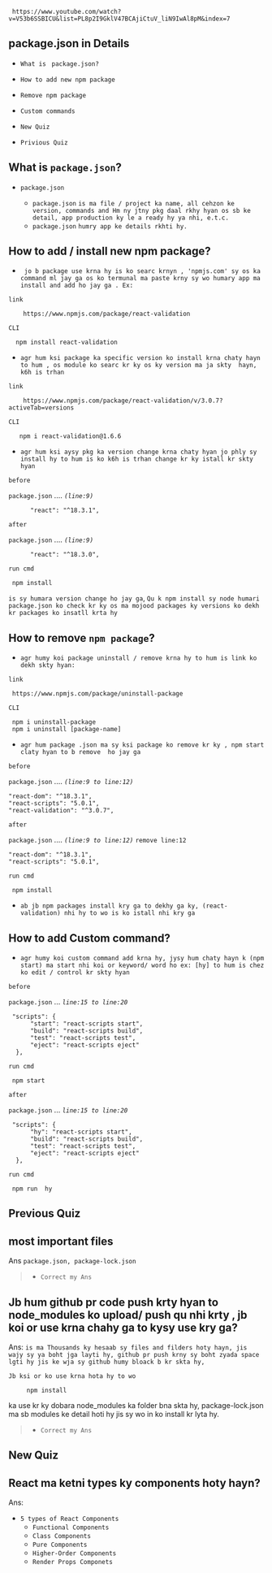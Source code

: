      https://www.youtube.com/watch?v=V53b6SSBICU&list=PL8p2I9GklV47BCAjiCtuV_liN9IwAl8pM&index=7

## package.json in Details
* `What is ` `package.json?`
* `How to add new npm package`
* `Remove npm package`
* `Custom commands`

* `New Quiz`
* `Privious Quiz`


## What is `package.json`?
* `package.json`

     * `package.json` `is ma file / project ka name, all cehzon ke version, commands and Hm ny jtny pkg daal rkhy hyan os sb ke detail, app production ky le a ready hy ya nhi, e.t.c.`
     * `package.json` `humry app ke details rkhti hy.`

## How to add / install new npm package?

* ` jo b package use krna hy is ko searc krnyn , 'npmjs.com' sy os ka command ml jay ga os ko termunal ma paste krny sy wo humary app ma install and add ho jay ga . Ex:`

`link`

        https://www.npmjs.com/package/react-validation

`CLI`

      npm install react-validation
      
* `agr hum ksi package ka specific version ko install krna chaty hayn to hum , os module ko searc kr ky os ky version ma ja skty  hayn, k6h is trhan `

`link`

        https://www.npmjs.com/package/react-validation/v/3.0.7?activeTab=versions

`CLI`

       npm i react-validation@1.6.6

* `agr hum ksi aysy pkg ka version change krna chaty hyan jo phly sy install hy to hum is ko k6h is trhan change kr ky istall kr skty hyan`


`before`

`package.json`  .... _`(line:9)`_

          "react": "^18.3.1",


`after`

`package.json`  .... _`(line:9)`_

          "react": "^18.3.0",

`run cmd`

     npm install
`is sy humara version change ho jay ga`, `Qu k npm install sy node humari package.json ko check kr ky os ma mojood packages ky versions ko dekh kr packages ko insatll krta hy`


## How to remove `npm package`?
* `agr humy koi package uninstall / remove krna hy to hum is link ko dekh skty hyan:`

`link`

     https://www.npmjs.com/package/uninstall-package

`CLI`

     npm i uninstall-package
     npm i uninstall [package-name]
     
* `agr hum package .json ma sy ksi package ko remove kr ky , npm start claty hyan to b remove  ho jay ga`



`before`

`package.json`  .... _`(line:9 to line:12)`_

          
    "react-dom": "^18.3.1",
    "react-scripts": "5.0.1",
    "react-validation": "^3.0.7",


`after`

`package.json`  .... _`(line:9 to line:12)`_ `remove line:12`

          
    "react-dom": "^18.3.1",
    "react-scripts": "5.0.1",

`run cmd`

     npm install

* `ab jb npm packages install kry ga to dekhy ga ky, (react-validation) nhi hy to wo is ko istall nhi kry ga`


## How to add Custom command?

* `agr humy koi custom command add krna hy, jysy hum chaty hayn k (npm start) ma start nhi koi or keyword/ word ho ex: [hy] to hum is chez ko edit / control kr skty hyan`

`before`

`package.json` ... _`line:15 to line:20`_

     "scripts": {
          "start": "react-scripts start",
          "build": "react-scripts build",
          "test": "react-scripts test",
          "eject": "react-scripts eject"
      },

`run cmd`

     npm start

`after`

`package.json` ... _`line:15 to line:20`_

     "scripts": {
          "hy": "react-scripts start",
          "build": "react-scripts build",
          "test": "react-scripts test",
          "eject": "react-scripts eject"
      },

`run cmd`

     npm run  hy


 

##
## Previous Quiz
## most important files
Ans `package.json, package-lock.json`
 >    * `Correct my Ans`


## Jb hum github pr code push krty hyan to node_modules ko upload/ push qu nhi krty , jb koi or use krna chahy ga to kysy use kry ga?
Ans: `is ma Thousands ky hesaab sy files and filders hoty hayn, jis wajy sy ya boht jga layti hy, github pr push krny sy boht zyada space lgti hy jis ke wja sy github humy bloack b kr skta hy,`

`Jb ksi or ko use krna hota hy to wo `
         
         npm install

ka use kr ky dobara node_modules ka folder bna skta hy, package-lock.json ma sb modules ke detail hoti hy jis sy wo in ko install kr lyta hy.

 >    * `Correct my Ans`


## New Quiz
## React ma ketni types ky components hoty hayn?

Ans: 
* `5 types of React Components`
     * `Functional Components`
     * `Class Components`
     * `Pure Components`
     * `Higher-Order Components`
     * `Render Props Componets`


